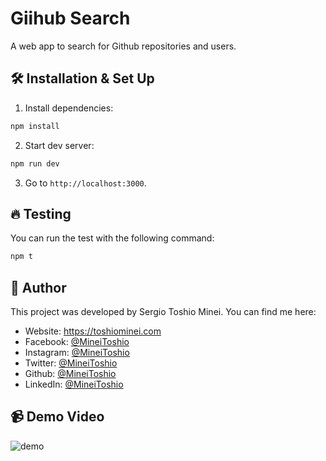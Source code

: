 # Giihub Search

A web app to search for Github repositories and users.

## 🛠 Installation & Set Up

1. Install dependencies:

```sh
npm install
```

2. Start dev server:

```sh
npm run dev
```

3. Go to `http://localhost:3000`.

## 🔥 Testing

You can run the test with the following command:
```sh
npm t
```

## 👤 Author

This project was developed by Sergio Toshio Minei. You can find me here:

- Website: https://toshiominei.com
- Facebook: [@MineiToshio](https://facebook.com/MineiToshio)
- Instagram: [@MineiToshio](https://instagram.com/MineiToshio)
- Twitter: [@MineiToshio](https://twitter.com/MineiToshio)
- Github: [@MineiToshio](https://github.com/MineiToshio)
- LinkedIn: [@MineiToshio](https://linkedin.com/in/MineiToshio)

## 📹 Demo Video

![demo](screenshot.gif)